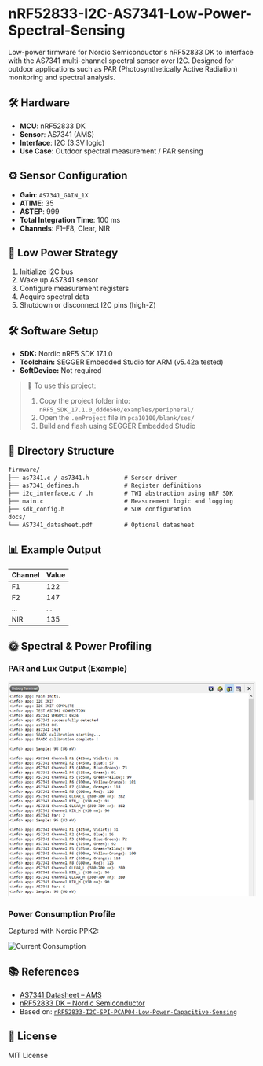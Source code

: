 # nRF52833-I2C-AS7341-Low-Power-Spectral-Sensing

Low-power firmware for Nordic Semiconductor's nRF52833 DK to interface with the AS7341 multi-channel spectral sensor over I2C. Designed for outdoor applications such as PAR (Photosynthetically Active Radiation) monitoring and spectral analysis.

## 🛠 Hardware

- **MCU**: nRF52833 DK  
- **Sensor**: AS7341 (AMS)  
- **Interface**: I2C (3.3V logic)  
- **Use Case**: Outdoor spectral measurement / PAR sensing  

## ⚙️ Sensor Configuration

- **Gain**: `AS7341_GAIN_1X`
- **ATIME**: 35  
- **ASTEP**: 999  
- **Total Integration Time**: 100 ms  
- **Channels**: F1–F8, Clear, NIR  

## 🔋 Low Power Strategy

1. Initialize I2C bus  
2. Wake up AS7341 sensor  
3. Configure measurement registers  
4. Acquire spectral data  
5. Shutdown or disconnect I2C pins (high-Z)  


## 🛠️ Software Setup

* **SDK:** Nordic nRF5 SDK 17.1.0
* **Toolchain:** SEGGER Embedded Studio for ARM (v5.42a tested)
* **SoftDevice:** Not required

> 📁 To use this project:
>
> 1. Copy the project folder into:
>    `nRF5_SDK_17.1.0_ddde560/examples/peripheral/`
> 2. Open the `.emProject` file in
>    `pca10100/blank/ses/`
> 3. Build and flash using SEGGER Embedded Studio

## 📂 Directory Structure

```
firmware/
├── as7341.c / as7341.h          # Sensor driver
├── as7341_defines.h             # Register definitions
├── i2c_interface.c / .h         # TWI abstraction using nRF SDK
├── main.c                       # Measurement logic and logging
├── sdk_config.h                 # SDK configuration
docs/
└── AS7341_datasheet.pdf         # Optional datasheet
```

## 📊 Example Output

| Channel | Value |
|---------|-------|
| F1      | 122   |
| F2      | 147   |
| ...     | ...   |
| NIR     | 135   |

## 🌞 Spectral & Power Profiling

### PAR and Lux Output (Example)

![PAR and Lux Results](images/as7441_debug_out.PNG)

### Power Consumption Profile

Captured with Nordic PPK2:

![Current Consumption](images/as7441_power_profilee.png)

## 📚 References

- [AS7341 Datasheet – AMS](https://ams.com/as7341)
- [nRF52833 DK – Nordic Semiconductor](https://www.nordicsemi.com/Products/nRF52833)
- Based on: [`nRF52833-I2C-SPI-PCAP04-Low-Power-Capacitive-Sensing`](https://github.com/daskals/nRF52833-I2C-SPI-PCAP04-Low-Power-Capacitive-Sensing)

## 📜 License

MIT License

